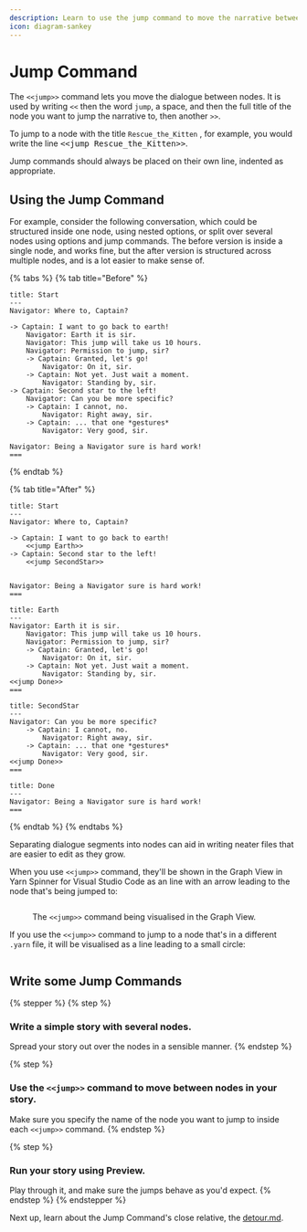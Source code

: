 ```yaml
---
description: Learn to use the jump command to move the narrative between nodes.
icon: diagram-sankey
---
```


# Jump Command

The `<<jump>>` command lets you move the dialogue between nodes. It is used by writing `<<` then the word `jump`, a space, and then the full title of the node you want to jump the narrative to, then another `>>`.&#x20;

To jump to a node with the title `Rescue_the_Kitten` , for example, you would write the line <kbd><\<jump Rescue\_the\_Kitten>></kbd>.&#x20;

Jump commands should always be placed on their own line, indented as appropriate.

## Using the Jump Command

For example, consider the following conversation, which could be structured inside one node, using nested options, or split over several nodes using options and jump commands. The before version is inside a single node, and works fine, but the after version is structured across multiple nodes, and is a lot easier to make sense of.&#x20;

{% tabs %}
{% tab title="Before" %}
```
title: Start
---
Navigator: Where to, Captain?

-> Captain: I want to go back to earth!
    Navigator: Earth it is sir. 
    Navigator: This jump will take us 10 hours.
    Navigator: Permission to jump, sir?
    -> Captain: Granted, let's go!
        Navigator: On it, sir.
    -> Captain: Not yet. Just wait a moment.
        Navigator: Standing by, sir.
-> Captain: Second star to the left!
    Navigator: Can you be more specific?
    -> Captain: I cannot, no.
        Navigator: Right away, sir.
    -> Captain: ... that one *gestures*
        Navigator: Very good, sir.

Navigator: Being a Navigator sure is hard work!
===
```
{% endtab %}

{% tab title="After" %}
```
title: Start
---
Navigator: Where to, Captain?

-> Captain: I want to go back to earth!
    <<jump Earth>>
-> Captain: Second star to the left!
    <<jump SecondStar>>
    

Navigator: Being a Navigator sure is hard work!
===

title: Earth
---
Navigator: Earth it is sir. 
    Navigator: This jump will take us 10 hours.
    Navigator: Permission to jump, sir?
    -> Captain: Granted, let's go!
        Navigator: On it, sir.
    -> Captain: Not yet. Just wait a moment.
        Navigator: Standing by, sir.
<<jump Done>>
===

title: SecondStar
---
Navigator: Can you be more specific?
    -> Captain: I cannot, no.
        Navigator: Right away, sir.
    -> Captain: ... that one *gestures*
        Navigator: Very good, sir.
<<jump Done>>
===

title: Done
---
Navigator: Being a Navigator sure is hard work!
===
```
{% endtab %}
{% endtabs %}

Separating dialogue segments into nodes can aid in writing neater files that are easier to edit as they grow.

When you use `<<jump>>` command, they'll be shown in the Graph View in Yarn Spinner for Visual Studio Code as an line with an arrow leading to the node that's being jumped to:

<figure><img src="../../.gitbook/assets/Screenshot 2025-05-15 at 12.21.38 pm.png" alt=""><figcaption><p>The <code>&#x3C;&#x3C;jump>></code> command being visualised in the Graph View.</p></figcaption></figure>

If you use the `<<jump>>` command to jump to a node that's in a different `.yarn` file, it will be visualised as a line leading to a small circle:

<figure><img src="../../.gitbook/assets/Screenshot 2025-07-10 at 8.25.36 pm.png" alt=""><figcaption></figcaption></figure>

## Write some Jump Commands

{% stepper %}
{% step %}
### Write a simple story with several nodes.

Spread your story out over the nodes in a sensible manner.
{% endstep %}

{% step %}
### Use the `<<jump>>` command to move between nodes in your story.

Make sure you specify the name of the node you want to jump to inside each `<<jump>>` command.
{% endstep %}

{% step %}
### Run your story using Preview.

Play through it, and make sure the jumps behave as you'd expect.
{% endstep %}
{% endstepper %}

Next up, learn about the Jump Command's close relative, the [detour.md](detour.md "mention").
